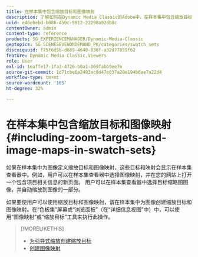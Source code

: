 ```yaml
---
title: 在样本集中包含缩放目标和图像映射
description: 了解如何在Dynamic Media Classic的Adobe中，在样本集中包含缩放目标和图像映射。
uuid: e46ebebd-b086-450c-9812-22290a92db8c
contentOwner: admin
content-type: reference
products: SG_EXPERIENCEMANAGER/Dynamic-Media-Classic
geptopics: SG_SCENESEVENONDEMAND_PK/categories/swatch_sets
discoiquuid: f75f6d5b-d689-4640-838f-a32d77859f62
feature: Dynamic Media Classic,Viewers
role: User
exl-id: 1eaffe17-1fa3-4726-b0a1-369fabb9ee7e
source-git-commit: 1d71cbe6e2493ac8d47e837a20e194b6ae7a22d4
workflow-type: tm+mt
source-wordcount: '165'
ht-degree: 32%

---
```


# 在样本集中包含缩放目标和图像映射{#including-zoom-targets-and-image-maps-in-swatch-sets}

如果在样本集中为图像定义缩放目标和图像映射，这些目标和映射会显示在样本集查看器中。例如，用户可以在样本集查看器中选择图像映射，并在您的网站上打开一个包含项目相关信息的新页面。 用户可以在样本集查看器中选择目标缩略图图像，并自动缩放到图像的一部分。

如果要使用户可以使用缩放目标和图像映射，请在样本集中为图像创建缩放目标和图像映射。在“色板集”屏幕或“浏览面板”（在“详细信息视图”中）中，可以使用“图像映射”或“缩放目标”工具来执行此操作。

>[!MORELIKETHIS]
>
>* [为引导式缩放创建缩放目标](creating-zoom-targets-guided-zoom.md#creating_zoom_targets_for_guided_zoom)
>* [创建图像映射](creating-image-maps.md#creating_image_maps)

